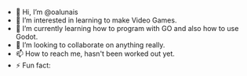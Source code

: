 - 👋 Hi, I’m @oalunais
- 👀 I’m interested in learning to make Video Games.
- 🌱 I’m currently learning how to program with GO and also how to use Godot.
- 💞️ I’m looking to collaborate on anything really.
- 📫 How to reach me, hasn't been worked out yet.
- ⚡ Fun fact: 

<!---
oalunais/oalunais is a ✨ special ✨ repository because its `README.md` (this file) appears on your GitHub profile.
You can click the Preview link to take a look at your changes.
--->
